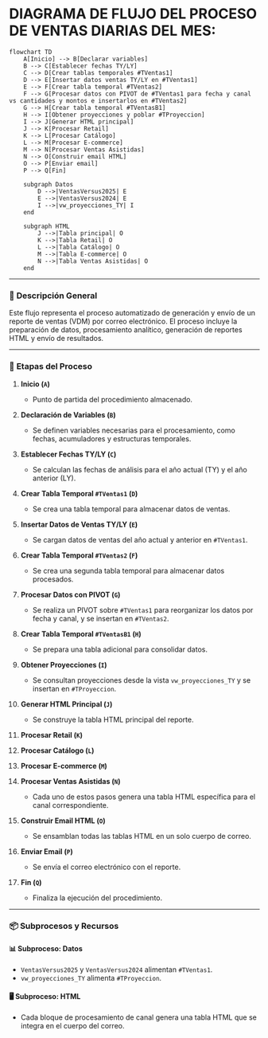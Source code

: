 # DIAGRAMA DE FLUJO DEL PROCESO DE VENTAS DIARIAS DEL MES:
```mermaid
flowchart TD
    A[Inicio] --> B[Declarar variables]
    B --> C[Establecer fechas TY/LY]
    C --> D[Crear tablas temporales #TVentas1]
    D --> E[Insertar datos ventas TY/LY en #TVentas1]
    E --> F[Crear tabla temporal #TVentas2]
    F --> G[Procesar datos con PIVOT de #TVentas1 para fecha y canal vs cantidades y montos e insertarlos en #TVentas2]
    G --> H[Crear tabla temporal #TVentasB1]
    H --> I[Obtener proyecciones y poblar #TProyeccion]
    I --> J[Generar HTML principal]
    J --> K[Procesar Retail]
    K --> L[Procesar Catálogo]
    L --> M[Procesar E-commerce]
    M --> N[Procesar Ventas Asistidas]
    N --> O[Construir email HTML]
    O --> P[Enviar email]
    P --> Q[Fin]
    
    subgraph Datos
        D -->|VentasVersus2025| E
        E -->|VentasVersus2024| E
        I -->|vw_proyecciones_TY| I
    end
    
    subgraph HTML
        J -->|Tabla principal| O
        K -->|Tabla Retail| O
        L -->|Tabla Catálogo| O
        M -->|Tabla E-commerce| O
        N -->|Tabla Ventas Asistidas| O
    end
```

---
### 🧭 **Descripción General**

Este flujo representa el proceso automatizado de generación y envío de un reporte de ventas (VDM) por correo electrónico. El proceso incluye la preparación de datos, procesamiento analítico, generación de reportes HTML y envío de resultados.

---

### 🔄 **Etapas del Proceso**

1. **Inicio (`A`)**
   - Punto de partida del procedimiento almacenado.

2. **Declaración de Variables (`B`)**
   - Se definen variables necesarias para el procesamiento, como fechas, acumuladores y estructuras temporales.

3. **Establecer Fechas TY/LY (`C`)**
   - Se calculan las fechas de análisis para el año actual (TY) y el año anterior (LY).

4. **Crear Tabla Temporal `#TVentas1` (`D`)**
   - Se crea una tabla temporal para almacenar datos de ventas.

5. **Insertar Datos de Ventas TY/LY (`E`)**
   - Se cargan datos de ventas del año actual y anterior en `#TVentas1`.

6. **Crear Tabla Temporal `#TVentas2` (`F`)**
   - Se crea una segunda tabla temporal para almacenar datos procesados.

7. **Procesar Datos con PIVOT (`G`)**
   - Se realiza un PIVOT sobre `#TVentas1` para reorganizar los datos por fecha y canal, y se insertan en `#TVentas2`.

8. **Crear Tabla Temporal `#TVentasB1` (`H`)**
   - Se prepara una tabla adicional para consolidar datos.

9. **Obtener Proyecciones (`I`)**
   - Se consultan proyecciones desde la vista `vw_proyecciones_TY` y se insertan en `#TProyeccion`.

10. **Generar HTML Principal (`J`)**
    - Se construye la tabla HTML principal del reporte.

11. **Procesar Retail (`K`)**
12. **Procesar Catálogo (`L`)**
13. **Procesar E-commerce (`M`)**
14. **Procesar Ventas Asistidas (`N`)**
    - Cada uno de estos pasos genera una tabla HTML específica para el canal correspondiente.

15. **Construir Email HTML (`O`)**
    - Se ensamblan todas las tablas HTML en un solo cuerpo de correo.

16. **Enviar Email (`P`)**
    - Se envía el correo electrónico con el reporte.

17. **Fin (`Q`)**
    - Finaliza la ejecución del procedimiento.

---

### 📦 **Subprocesos y Recursos**

#### 📊 Subproceso: Datos
- `VentasVersus2025` y `VentasVersus2024` alimentan `#TVentas1`.
- `vw_proyecciones_TY` alimenta `#TProyeccion`.

#### 🖥️ Subproceso: HTML
- Cada bloque de procesamiento de canal genera una tabla HTML que se integra en el cuerpo del correo.